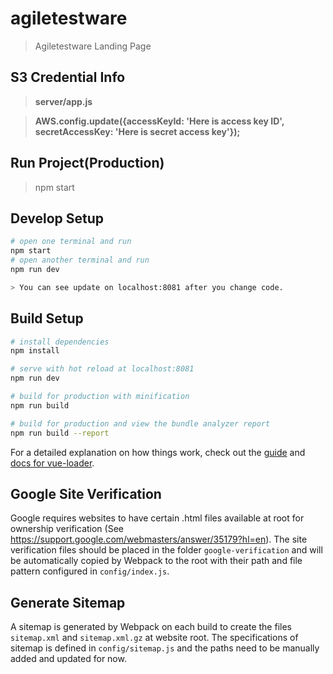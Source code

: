 # agiletestware

> Agiletestware Landing Page

## S3 Credential Info
> **server/app.js**

> **AWS.config.update({accessKeyId: 'Here is access key ID', secretAccessKey: 'Here is secret access key'});**

## Run Project(Production)
> npm start

## Develop Setup
``` bash
# open one terminal and run
npm start
# open another terminal and run
npm run dev

> You can see update on localhost:8081 after you change code.
```

## Build Setup
``` bash
# install dependencies
npm install

# serve with hot reload at localhost:8081
npm run dev

# build for production with minification
npm run build

# build for production and view the bundle analyzer report
npm run build --report
```

For a detailed explanation on how things work, check out the [guide](http://vuejs-templates.github.io/webpack/) and [docs for vue-loader](http://vuejs.github.io/vue-loader).

## Google Site Verification

Google requires websites to have certain .html files available at root for ownership verification (See <https://support.google.com/webmasters/answer/35179?hl=en>). The site verification files should be placed in the folder `google-verification` and will be automatically copied by Webpack to the root with their path and file pattern configured in `config/index.js`.

## Generate Sitemap

A sitemap is generated by Webpack on each build to create the files `sitemap.xml` and `sitemap.xml.gz` at website root. The specifications of sitemap is defined in `config/sitemap.js` and the paths need to be manually added and updated for now.